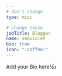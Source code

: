 ```yaml
---
# don't change
type: misc

# change these
jobTitle: Blogger
name: sebviolet
bio: true
icon: ":coffee:"
---
```


Add your Bio here!:+1: